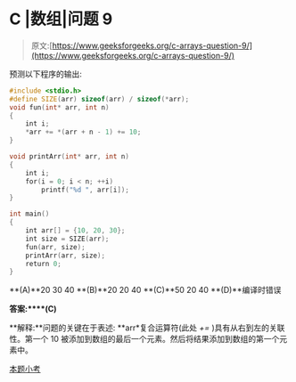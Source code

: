 # C |数组|问题 9

> 原文:[https://www.geeksforgeeks.org/c-arrays-question-9/](https://www.geeksforgeeks.org/c-arrays-question-9/)

预测以下程序的输出:

```cpp
#include <stdio.h>
#define SIZE(arr) sizeof(arr) / sizeof(*arr);
void fun(int* arr, int n)
{
    int i;
    *arr += *(arr + n - 1) += 10;
}

void printArr(int* arr, int n)
{
    int i;
    for(i = 0; i < n; ++i)
        printf("%d ", arr[i]);
}

int main()
{
    int arr[] = {10, 20, 30};
    int size = SIZE(arr);
    fun(arr, size);
    printArr(arr, size);
    return 0;
}
```

**(A)**20 30 40
**(B)**20 20 40
**(C)**50 20 40
**(D)**编译时错误

**答案:****(C)**

**解释:**问题的关键在于表述: **arr*复合运算符(此处 *+=* )具有从右到左的关联性。第一个 10 被添加到数组的最后一个元素。然后将结果添加到数组的第一个元素中。

[本题小考](https://www.geeksforgeeks.org/quiz-corner-gq/)
